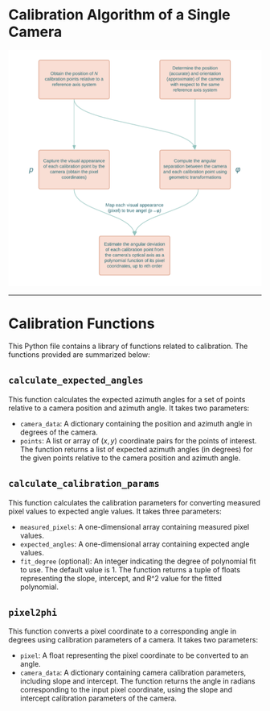 # Calibration Algorithm of a Single Camera

<p align="center">
  <img src="https://raw.githubusercontent.com/Guy-Ben-Yosef/VISTRKR/master/calibration/VISTRKR_algs_calibration.png" />
</p>

---

# Calibration Functions
This Python file contains a library of functions related to calibration. The functions provided are summarized below:

## `calculate_expected_angles`
This function calculates the expected azimuth angles for a set of points relative to a camera position and azimuth angle. It takes two parameters:
- `camera_data`: A dictionary containing the position and azimuth angle in degrees of the camera.
- `points`: A list or array of $(x, y)$ coordinate pairs for the points of interest.
The function returns a list of expected azimuth angles (in degrees) for the given points relative to the camera position and azimuth angle.

## `calculate_calibration_params`
This function calculates the calibration parameters for converting measured pixel values to expected angle values. It takes three parameters:
- `measured_pixels`: A one-dimensional array containing measured pixel values.
- `expected_angles`: A one-dimensional array containing expected angle values.
- `fit_degree` (optional): An integer indicating the degree of polynomial fit to use. The default value is 1.
The function returns a tuple of floats representing the slope, intercept, and R^2 value for the fitted polynomial.

## `pixel2phi`
This function converts a pixel coordinate to a corresponding angle in degrees using calibration parameters of a camera. It takes two parameters:
- `pixel`: A float representing the pixel coordinate to be converted to an angle.
- `camera_data`: A dictionary containing camera calibration parameters, including slope and intercept.
The function returns the angle in radians corresponding to the input pixel coordinate, using the slope and intercept calibration parameters of the camera.

